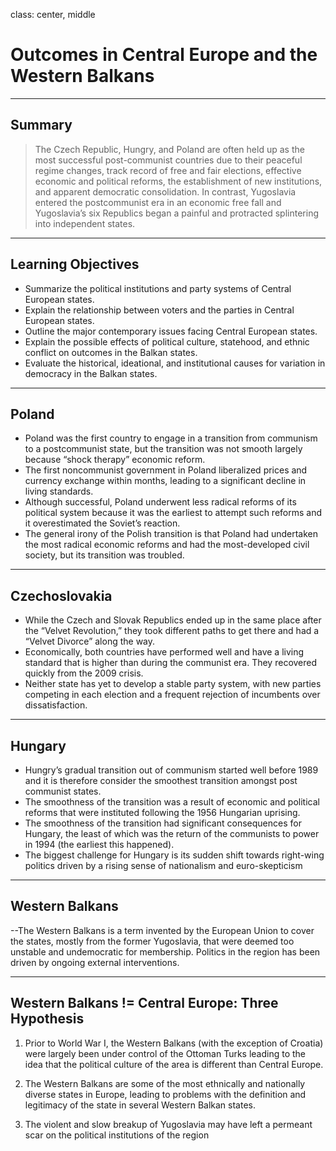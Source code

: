 class: center, middle

# Outcomes in Central Europe and the Western Balkans

---

## Summary

> The Czech Republic, Hungry, and Poland are often held up as the most successful post-communist countries due to their peaceful regime changes, track record of free and fair elections, effective economic and political reforms, the establishment of new institutions, and apparent democratic consolidation. In contrast, Yugoslavia entered the postcommunist era in an economic free fall and Yugoslavia’s six Republics began a painful and protracted splintering into independent states.

---

## Learning Objectives

* Summarize the political institutions and party systems of Central European states.
* Explain the relationship between voters and the parties in Central European states.
* Outline the major contemporary issues facing Central European states.
* Explain the possible effects of political culture, statehood, and ethnic conflict on outcomes in the Balkan states.
* Evaluate the historical, ideational, and institutional causes for variation in democracy in the Balkan states.

---

## Poland

- Poland was the first country to engage in a transition from communism to a postcommunist state, but the transition was not smooth largely because “shock therapy” economic reform. 
- The first noncommunist government in Poland liberalized prices and currency exchange within months, leading to a significant decline in living standards. 
- Although successful, Poland underwent less radical reforms of its political system because it was the earliest to attempt such reforms and it overestimated the Soviet’s reaction. 
- The general irony of the Polish transition is that Poland had undertaken the most radical economic reforms and had the most-developed civil society, but its transition was troubled. 

---

## Czechoslovakia

- While the Czech and Slovak Republics ended up in the same place after the “Velvet Revolution,” they took different paths to get there and had a “Velvet Divorce” along the way. 
- Economically, both countries have performed well and have a living standard that is higher than during the communist era. They recovered quickly from the 2009 crisis.
- Neither state has yet to develop a stable party system, with new parties competing in each election and a frequent rejection of incumbents over dissatisfaction. 

---

## Hungary

- Hungry’s gradual transition out of communism started well before 1989 and it is therefore consider the smoothest transition amongst post communist states. 
- The smoothness of the transition was a result of economic and political reforms that were instituted following the 1956 Hungarian uprising. 
- The smoothness of the transition had significant consequences for Hungary, the least of which was the return of the communists to power in 1994 (the earliest this happened).
- The biggest challenge for Hungary is its sudden shift towards right-wing politics driven by a rising sense of nationalism and euro-skepticism

---

## Western Balkans

--The Western Balkans is a term invented by the European Union to cover the states, mostly from the former Yugoslavia, that were
deemed too unstable and undemocratic for membership. Politics in the region has been driven by ongoing external interventions.

---
## Western Balkans != Central Europe: Three Hypothesis

1. Prior to World War I, the Western Balkans (with the exception of Croatia) were largely been under control of the Ottoman
Turks leading to the idea that the political culture of the area is different than Central Europe.

2. The Western Balkans are some of the most ethnically and nationally diverse states in Europe, leading to problems with the
definition and legitimacy of the state in several Western Balkan states.

3. The violent and slow breakup of Yugoslavia may have left a permeant scar on the political institutions of the region
